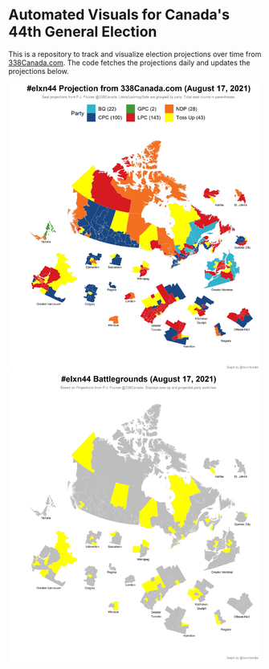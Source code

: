 # Automated Visuals for Canada's 44th General Election

This is a repository to track and visualize election projections over time from [338Canada.com](www.338Canada.com). The code fetches the projections daily and updates the projections below.

![](Plots/proj_latest.png)
![](Plots/battle_latest.png)
